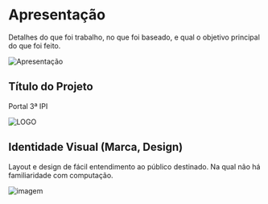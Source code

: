 # Apresentação

Detalhes do que foi trabalho, no que foi baseado, e qual o objetivo principal do que foi feito.

![Apresentação](https://user-images.githubusercontent.com/107358955/208269280-ec02db30-3390-4254-ac42-6b2feacebee3.png)


## Título do Projeto

Portal 3ª IPI

![LOGO](https://user-images.githubusercontent.com/107358955/208269019-dfc6b4af-420f-47f2-b8f7-635399f337b1.png)


## Identidade Visual (Marca, Design)

Layout e design de fácil entendimento ao público destinado. Na qual não há familiaridade com computação.

![imagem](https://user-images.githubusercontent.com/107358955/208269137-d1bdfd74-3605-4ef4-8b34-b245168bedfb.png)

